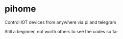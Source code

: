 # pihome
Control IOT devices from anywhere via pi and telegram

Still a beginner, not worth others to see the codes so far
